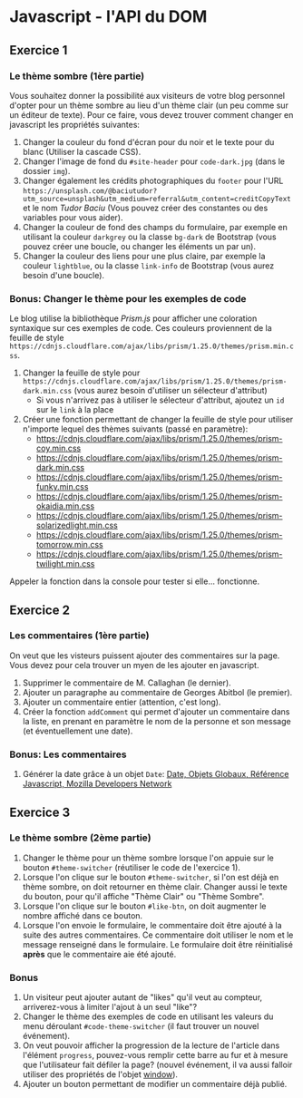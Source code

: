 # Javascript - l'API du DOM

## Exercice 1

### Le thème sombre (1ère partie)

Vous souhaitez donner la possibilité aux visiteurs de votre blog personnel d'opter pour un thème sombre au lieu d'un thème clair (un peu comme sur un éditeur de texte). Pour ce faire, vous devez trouver comment changer en javascript les propriétés suivantes:

1. Changer la couleur du fond d'écran pour du noir et le texte pour du blanc (Utiliser la cascade CSS).
2. Changer l'image de fond du `#site-header` pour `code-dark.jpg` (dans le dossier `img`).
3. Changer également les crédits photographiques du `footer` pour l'URL `https://unsplash.com/@baciutudor?utm_source=unsplash&utm_medium=referral&utm_content=creditCopyText` et le nom *Tudor Baciu* (Vous pouvez créer des constantes ou des variables pour vous aider).
4. Changer la couleur de fond des champs du formulaire, par exemple en utilisant la couleur `darkgrey` ou la classe `bg-dark` de Bootstrap (vous pouvez créer une boucle, ou changer les éléments un par un).
5. Changer la couleur des liens pour une plus claire, par exemple la couleur `lightblue`, ou la classe `link-info` de Bootstrap (vous aurez besoin d'une boucle).

### Bonus: Changer le thème pour les exemples de code

Le blog utilise la bibliothèque *Prism.js* pour afficher une coloration syntaxique sur ces exemples de code. Ces couleurs proviennent de la feuille de style `https://cdnjs.cloudflare.com/ajax/libs/prism/1.25.0/themes/prism.min.css`.

1. Changer la feuille de style pour `https://cdnjs.cloudflare.com/ajax/libs/prism/1.25.0/themes/prism-dark.min.css` (vous aurez besoin d'utiliser un sélecteur d'attribut)
    - Si vous n'arrivez pas à utiliser le sélecteur d'attribut, ajoutez un `id` sur le `link` à la place
2. Créer une fonction permettant de changer la feuille de style pour utiliser n'importe lequel des thèmes suivants (passé en paramètre):
    - https://cdnjs.cloudflare.com/ajax/libs/prism/1.25.0/themes/prism-coy.min.css
    - https://cdnjs.cloudflare.com/ajax/libs/prism/1.25.0/themes/prism-dark.min.css
    - https://cdnjs.cloudflare.com/ajax/libs/prism/1.25.0/themes/prism-funky.min.css
    - https://cdnjs.cloudflare.com/ajax/libs/prism/1.25.0/themes/prism-okaidia.min.css
    - https://cdnjs.cloudflare.com/ajax/libs/prism/1.25.0/themes/prism-solarizedlight.min.css
    - https://cdnjs.cloudflare.com/ajax/libs/prism/1.25.0/themes/prism-tomorrow.min.css
    - https://cdnjs.cloudflare.com/ajax/libs/prism/1.25.0/themes/prism-twilight.min.css

Appeler la fonction dans la console pour tester si elle... fonctionne.

## Exercice 2

### Les commentaires (1ère partie)

On veut que les visteurs puissent ajouter des commentaires sur la page. Vous devez pour cela trouver un myen de les ajouter en javascript.

1. Supprimer le commentaire de M. Callaghan (le dernier).
2. Ajouter un paragraphe au commentaire de Georges Abitbol (le premier).
3. Ajouter un commentaire entier (attention, c'est long).
4. Créer la fonction `addComment` qui permet d'ajouter un commentaire dans la liste, en prenant en paramètre le nom de la personne et son message (et éventuellement une date).

### Bonus: Les commentaires

1. Générer la date grâce à un objet `Date`: [Date, Objets Globaux, Référence Javascript, Mozilla Developers Network](https://developer.mozilla.org/fr/docs/Web/JavaScript/Reference/Global_Objects/Date)

## Exercice 3

### Le thème sombre (2ème partie)

1. Changer le thème pour un thème sombre lorsque l'on appuie sur le bouton `#theme-switcher` (réutiliser le code de l'exercice 1).
2. Lorsque l'on clique sur le bouton `#theme-switcher`, si l'on est déjà en thème sombre, on doit retourner en thème clair. Changer aussi le texte du bouton, pour qu'il affiche "Thème Clair" ou "Thème Sombre".
3. Lorsque l'on clique sur le bouton `#like-btn`, on doit augmenter le nombre affiché dans ce bouton.
4. Lorsque l'on envoie le formulaire, le commentaire doit être ajouté à la suite des autres commentaires. Ce commentaire doit utiliser le nom et le message renseigné dans le formulaire. Le formulaire doit être réinitialisé **après** que le commentaire aie été ajouté.

### Bonus

1. Un visiteur peut ajouter autant de "likes" qu'il veut au compteur, arriverez-vous à limiter l'ajout à un seul "like"?
2. Changer le thème des exemples de code en utilisant les valeurs du menu déroulant `#code-theme-switcher` (il faut trouver un nouvel événement).
3. On veut pouvoir afficher la progression de la lecture de l'article dans l'élément `progress`, pouvez-vous remplir cette barre au fur et à mesure que l'utilisateur fait défiler la page? (nouvel événement, il va aussi falloir utiliser des propriétés de l'objet [window](https://developer.mozilla.org/fr/docs/Web/API/Window)).
4. Ajouter un bouton permettant de modifier un commentaire déjà publié.